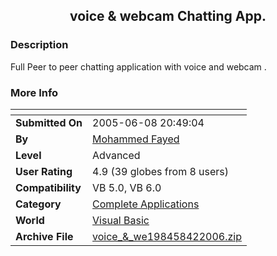 ﻿<div align="center">

## voice &amp; webcam Chatting App\.


</div>

### Description

Full Peer to peer chatting application with voice and webcam .
 
### More Info
 


<span>             |<span>
---                |---
**Submitted On**   |2005-06-08 20:49:04
**By**             |[Mohammed Fayed](https://github.com/Planet-Source-Code/PSCIndex/blob/master/ByAuthor/mohammed-fayed.md)
**Level**          |Advanced
**User Rating**    |4.9 (39 globes from 8 users)
**Compatibility**  |VB 5\.0, VB 6\.0
**Category**       |[Complete Applications](https://github.com/Planet-Source-Code/PSCIndex/blob/master/ByCategory/complete-applications__1-27.md)
**World**          |[Visual Basic](https://github.com/Planet-Source-Code/PSCIndex/blob/master/ByWorld/visual-basic.md)
**Archive File**   |[voice\_&\_we198458422006\.zip](https://github.com/Planet-Source-Code/mohammed-fayed-voice-amp-webcam-chatting-app__1-64874/archive/master.zip)








